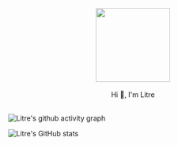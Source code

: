 <div align=center>
  <img src=https://avatars.githubusercontent.com/u/33617643?s=400&u=5d42da2b744d783ed3b881ddc9ab67b6a8b4735d&v=4 width=150/>
</div>
<br/>
<center>Hi 👋, I'm Litre</center>
<br/>

![Litre's github activity graph](https://github-readme-activity-graph.vercel.app/graph?username=Litre-WU&theme=react-dark)

![Litre's GitHub stats](https://github-readme-stats.vercel.app/api?username=Litre-WU&show_icons=true&theme=radical)
